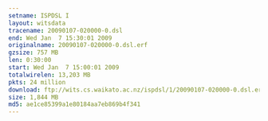 ```yaml
---
setname: ISPDSL I
layout: witsdata
tracename: 20090107-020000-0.dsl
end: Wed Jan  7 15:30:01 2009
originalname: 20090107-020000-0.dsl.erf
gzsize: 757 MB
len: 0:30:00
start: Wed Jan  7 15:00:01 2009
totalwirelen: 13,203 MB
pkts: 24 million
download: ftp://wits.cs.waikato.ac.nz/ispdsl/1/20090107-020000-0.dsl.erf.gz
size: 1,844 MB
md5: ae1ce85399a1e80184aa7eb869b4f341
---
```

